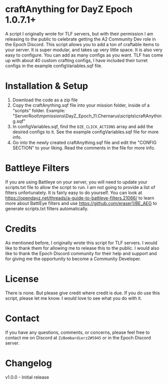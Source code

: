 # craftAnything for DayZ Epoch 1.0.7.1+
A script I originally wrote for TLF servers, but with their permission I am releasing to the public to celebrate getting the A2 Community Dev role in the Epoch Discord.
This script allows you to add a ton of craftable items to your server. It is super modular, and takes up very little space. It is also very easy to configure. You can add as many configs as you want. TLF has come up with about 40 custom crafting configs, I have included their turret configs in the example configVariables.sqf file.

# Installation & Setup
1. Download the code as a zip file
2. Copy the craftAnything.sqf file into your mission folder, inside of a "scripts" folder. Example: "ServerRoot\mpmissions\DayZ_Epoch_11.Chernarus\scripts\craftAnything.sqf"
3. In configVariables.sqf, find the `DZE_CLICK_ACTIONS` array and add the desired configs to it. See the example configVariables.sqf file for more info.
4. Go into the newly created craftAnything.sqf file and edit the "CONFIG SECTION" to your liking. Read the comments in the file for more info.

# Battleye Filters
If you are using Battleye on your server, you will need to update your scripts.txt file to allow the script to run. I am not going to provide a list of filters unfortunately. It is fairly easy to do yourself. You can look at https://opendayz.net/threads/a-guide-to-battleye-filters.21066/ to learn more about BattlEye filters and use https://github.com/eraser1/BE_AEG to generate scripts.txt filters automatically.

# Credits
As mentioned before, I originally wrote this script for TLF servers. I would like to thank them for allowing me to release this to the public. I would also like to thank the Epoch Discord community for their help and support and for giving me the opportunity to become a Community Developer.

# License
There is none. But please give credit where credit is due. If you do use this script, please let me know. I would love to see what you do with it.

# Contact
If you have any questions, comments, or concerns, please feel free to contact me on Discord at `ZzBombardierzZ#5945` or in the Epoch Discord server.

# Changelog
v1.0.0 - Initial release